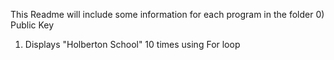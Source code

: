 This Readme will include some information for each program in the folder
0) Public Key
1) Displays "Holberton School" 10 times using For loop